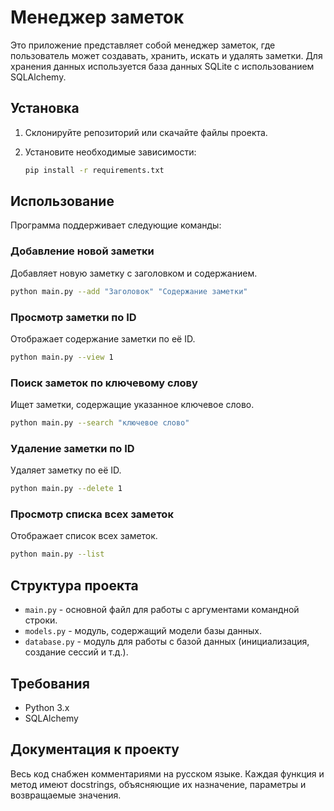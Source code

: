 # Менеджер заметок

Это приложение представляет собой менеджер заметок, где пользователь может создавать, хранить, искать и удалять заметки. Для хранения данных используется база данных SQLite с использованием SQLAlchemy.

## Установка

1. Склонируйте репозиторий или скачайте файлы проекта.
2. Установите необходимые зависимости:

    ```sh
    pip install -r requirements.txt
    ```

## Использование

Программа поддерживает следующие команды:

### Добавление новой заметки
Добавляет новую заметку с заголовком и содержанием.

```sh
python main.py --add "Заголовок" "Содержание заметки"
```

### Просмотр заметки по ID
Отображает содержание заметки по её ID.

```sh
python main.py --view 1
```

### Поиск заметок по ключевому слову
Ищет заметки, содержащие указанное ключевое слово.

```sh
python main.py --search "ключевое слово"
```

### Удаление заметки по ID
Удаляет заметку по её ID.

```sh
python main.py --delete 1
```

### Просмотр списка всех заметок
Отображает список всех заметок.

```sh
python main.py --list
```

## Структура проекта

- `main.py` - основной файл для работы с аргументами командной строки.
- `models.py` - модуль, содержащий модели базы данных.
- `database.py` - модуль для работы с базой данных (инициализация, создание сессий и т.д.).

## Требования

- Python 3.x
- SQLAlchemy

## Документация к проекту

Весь код снабжен комментариями на русском языке. Каждая функция и метод имеют docstrings, объясняющие их назначение, параметры и возвращаемые значения.
